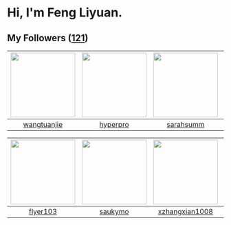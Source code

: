 # Hi, I'm Feng Liyuan.

## My Followers ([121](https://github.com/SunRunAway?tab=followers))

| <img src="https://avatars.githubusercontent.com/u/4090971?v=4" width="150" height="150" /> | <img src="https://avatars.githubusercontent.com/u/2445111?v=4" width="150" height="150" /> | <img src="https://avatars.githubusercontent.com/u/5827851?v=4" width="150" height="150" /> | <img src="https://avatars.githubusercontent.com/u/25542995?v=4" width="150" height="150" /> |
| :----------------------------------------------------------------------------------------: | :----------------------------------------------------------------------------------------: | :----------------------------------------------------------------------------------------: | :-----------------------------------------------------------------------------------------: |
|                        [wangtuanjie](https://github.com/wangtuanjie)                       |                           [hyperpro](https://github.com/hyperpro)                          |                          [sarahsumm](https://github.com/sarahsumm)                         |                            [miamia0](https://github.com/miamia0)                            |

| <img src="https://avatars.githubusercontent.com/u/829039?v=4" width="150" height="150" /> | <img src="https://avatars.githubusercontent.com/u/5670704?v=4" width="150" height="150" /> | <img src="https://avatars.githubusercontent.com/u/15918072?v=4" width="150" height="150" /> | <img src="https://avatars.githubusercontent.com/u/1543151?v=4" width="150" height="150" /> |
| :---------------------------------------------------------------------------------------: | :----------------------------------------------------------------------------------------: | :-----------------------------------------------------------------------------------------: | :----------------------------------------------------------------------------------------: |
|                          [flyer103](https://github.com/flyer103)                          |                            [saukymo](https://github.com/saukymo)                           |                     [xzhangxian1008](https://github.com/xzhangxian1008)                     |                          [chrislusf](https://github.com/chrislusf)                         |